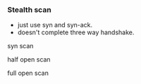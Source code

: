 ### Stealth scan
- just use syn and syn-ack.
- doesn't complete three way handshake.

syn scan

half open scan

full open scan
